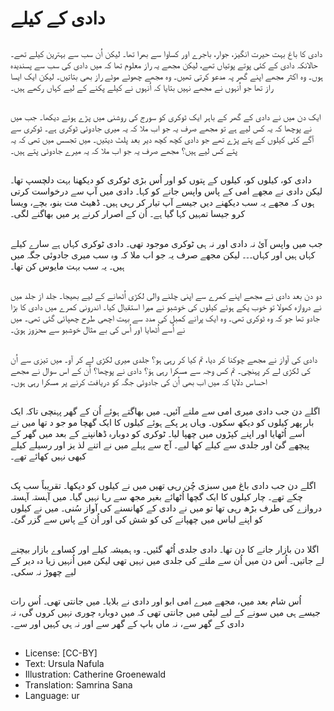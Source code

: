 # دادی کے کیلے

##
دادی کا باغ بہت حیرت انگیز، جوار، باجرے اور کساوا سے بھرا تھا۔ لیکن اُن سب سے بہترین کیلے تھے۔ حالانکہ دادی کے کئی پوتے پوتیاں تھے، لیکن مجھے یہ راز معلوم تھا کہ میں دادی کی سب سے پسندیدہ ہوں۔ وہ اکثر مجھے اپنے گھر پہ مدعو کرتی تھیں۔ وہ مجھے چھوٹے موٹے راز بھی بتاتیں۔ لیکن ایک ایسا راز تھا جو اُنہوں نے مجھے نہیں بتایا کہ اُنہوں نے کیلے پکنے کے لیے کہاں رکھے ہیں۔

##
ایک دن میں نے دادی کے گھر کے باہر ایک ٹوکری کو سورج کی روشنی میں پڑے ہوئے دیکھا۔ جب میں نے پوچھا کہ یہ کس لیے ہے تو مجھے صرف یہ جو اب ملا کہ یہ میری جادوئی ٹوکری ہے۔ ٹوکری سے آگے کئی کیلوں کے پتے پڑے تھے جو دادی کچھ کچھ دیر بعد پلٹ دیتیں۔ میں تجسس میں تھی کہ یہ پتے کس لیے ہیں؟ مجھے صرف یہ جو اب ملا کہ یہ میرے جادوئی پتے ہیں۔

##
دادی کو، کیلوں کو، کیلوں کے پتوں کو اور اُس بڑی ٹوکری کو دیکھنا بہت دلچسپ تھا۔ لیکن دادی نے مجھے امی کے پاس واپس جانے کو کہا۔ دادی میں آپ سے درخواست کرتی ہوں کہ مجھے یہ سب دیکھنے دیں جیسے آپ تیار کر رہی ہیں۔ ڈھیٹ مت بنو، بچے، ویسا کرو جیسا تمہیں کہا گیا ہے۔ اُن کے اصرار کرنے پر میں بھاگنے لگی۔

##
جب میں واپس آئ نہ دادی اور نہ ہی ٹوکری موجود تھی۔ دادی ٹوکری کہاں ہے سارے کیلے کہاں ہیں اور کہاں۔۔۔ لیکن مجھے صرف یہ جو اب ملا کہ وہ سب میری جادوئی جگہ میں ہیں۔ یہ سب بہت مایوس کن تھا۔

##
دو دن بعد دادی نے مجھے اپنے کمرے سے اپنی چلنے والی لکڑی اُٹھانے کے لیے بھیجا۔ جلد از جلد میں نے دروازہ کھولا تو خوب پکے ہوئے کیلوں کی خوشبو نے میرا استقبال کیا۔ اندرونی کمرے میں دادی کا بڑا جادو تھا جو کہ وہ ٹوکری تھی۔ وہ ایک پرانے کمبل کی مدد سے بہت اچھی طرح چھپائی گئی تھی۔ میں نے اُسے اُٹھایا اور اُس کی بے مثال خوشبو سے محزوز ہوئ۔

##
دادی کی آواز نے مجھے چوکنا کر دیا، تم کیا کر رہی ہو؟ جلدی میری لکڑی لے کر آو۔ میں تیزی سے اُن کی لکڑی لے کر پہنچی۔ تم کس وجہ سے مسکرا رہی ہوَ؟ دادی نے پوچھا؟ اُن کے اس سوال نے مجھے احساس دلایا کہ میں اب بھی اُن کی جادوئی جگہ کو دریافت کرنے پر مسکرا رہی ہوں۔

##
اگلے دن جب دادی میری امی سے ملنے آئیں۔ میں بھاگتے ہوئے اُن کے گھر پہنچی تاکہ ایک بار پھر کیلوں کو دیکھ سکوں۔ وہاں پر پکے ہوئے کیلوں کا ایک گھچا مو جو د تھا میں نے اُسے اُٹھایا اور اپنے کپڑوں میں چھپا لیا۔ ٹوکری کو دوبارہ ڈھانپنے کے بعد میں گھر کے پیچھے گئ اور جلدی سے کیلے کھا لیے۔ آج سے پہلے میں نے اتنے لذ یز اور رسیلے کیلے کبھی نہیں کھائے تھے۔

##
اگلے دن جب دادی باغ میں سبزی چُن رہی تھیں میں نے کیلوں کو دیکھا۔ تقریباً سب پک چکے تھے۔ چار کیلوں کا ایک گچھا اُٹھائے بغیر مجھ سے رہا نہیں گیا۔ میں آہستہ آہستہ دروازے کی طرف بڑھ رہی تھا تو میں نے دادی کے کھانسنے کی آواز سُنی۔ میں نے کیلوں کو اپنے لباس میں چھپانے کی کو شش کی اور اُن کے پاس سے گزر گئ۔

##
اگلا دن بازار جانے کا دن تھا۔ دادی جلدی اُٹھ گئیں۔ وہ ہمیشہ کیلے اور کساوے بازار بیچنے لے جاتیں۔ اُس دن میں اُن سے ملنے کی جلدی میں نہیں تھی لیکن میں اُنہیں زیا دہ دیر کے لیے چھوڑ نہ سکی۔

##
اُس شام بعد میں، مجھے میرے امی ابو اور دادی نے بلایا۔ میں جانتی تھی۔ اُس رات جیسے ہی میں سونے کے لیے لیٹی میں جانتی تھی کہ میں دوبارہ چوری نہیں کروں گی، نہ دادی کے گھر سے، نہ ماں باپ کے گھر سے اور نہ ہی کہیں اور سے۔

##
* License: [CC-BY]
* Text: Ursula Nafula
* Illustration: Catherine Groenewald
* Translation: Samrina Sana
* Language: ur
